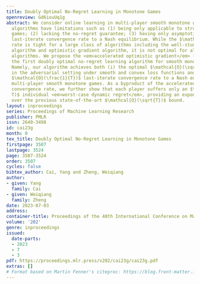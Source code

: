 ```yaml
---
title: Doubly Optimal No-Regret Learning in Monotone Games
openreview: Gd6iouUq1g
abstract: We consider online learning in multi-player smooth monotone games. Existing
  algorithms have limitations such as (1) being only applicable to strongly monotone
  games; (2) lacking the no-regret guarantee; (3) having only asymptotic or slow $\mathcal{O}(\frac{1}{\sqrt{T}})$
  last-iterate convergence rate to a Nash equilibrium. While the $\mathcal{O}(\frac{1}{\sqrt{T}})$
  rate is tight for a large class of algorithms including the well-studied extragradient
  algorithm and optimistic gradient algorithm, it is not optimal for all gradient-based
  algorithms. We propose the <em>accelerated optimistic gradient</em> (AOG) algorithm,
  the first doubly optimal no-regret learning algorithm for smooth monotone games.
  Namely, our algorithm achieves both (i) the optimal $\mathcal{O}(\sqrt{T})$ regret
  in the adversarial setting under smooth and convex loss functions and (ii) the optimal
  $\mathcal{O}(\frac{1}{T})$ last-iterate convergence rate to a Nash equilibrium in
  multi-player smooth monotone games. As a byproduct of the accelerated last-iterate
  convergence rate, we further show that each player suffers only an $\mathcal{O}(\log
  T)$ individual <em>worst-case dynamic regret</em>, providing an exponential improvement
  over the previous state-of-the-art $\mathcal{O}(\sqrt{T})$ bound.
layout: inproceedings
series: Proceedings of Machine Learning Research
publisher: PMLR
issn: 2640-3498
id: cai23g
month: 0
tex_title: Doubly Optimal No-Regret Learning in Monotone Games
firstpage: 3507
lastpage: 3524
page: 3507-3524
order: 3507
cycles: false
bibtex_author: Cai, Yang and Zheng, Weiqiang
author:
- given: Yang
  family: Cai
- given: Weiqiang
  family: Zheng
date: 2023-07-03
address: 
container-title: Proceedings of the 40th International Conference on Machine Learning
volume: '202'
genre: inproceedings
issued:
  date-parts:
  - 2023
  - 7
  - 3
pdf: https://proceedings.mlr.press/v202/cai23g/cai23g.pdf
extras: []
# Format based on Martin Fenner's citeproc: https://blog.front-matter.io/posts/citeproc-yaml-for-bibliographies/
---
```

